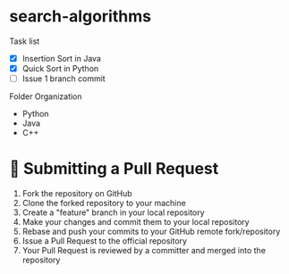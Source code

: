 # search-algorithms

Task list

- [x] Insertion Sort in Java
- [x] Quick Sort in Python
- [ ] Issue 1 branch commit

Folder Organization

- Python
- Java
- C++


# 🚀 Submitting a Pull Request

1. Fork the repository on GitHub
2. Clone the forked repository to your machine
3. Create a "feature" branch in your local repository
4. Make your changes and commit them to your local repository
5. Rebase and push your commits to your GitHub remote fork/repository
6. Issue a Pull Request to the official repository
7. Your Pull Request is reviewed by a committer and merged into the repository
